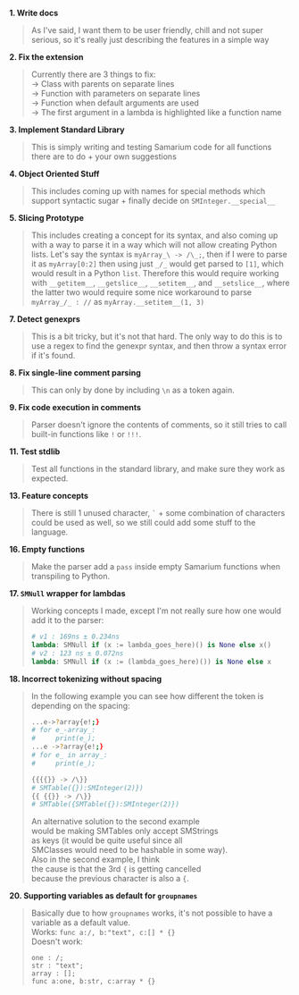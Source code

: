 **1. Write docs**
> As I've said, I want them to be user friendly, chill and not super serious, so it's really just describing the features in a simple way

**2. Fix the extension**
> Currently there are 3 things to fix: <br>→ Class with parents on separate lines <br>→ Function with parameters on separate lines <br>→ Function when default arguments are used <br>→ The first argument in a lambda is highlighted like a function name

**3. Implement Standard Library**
> This is simply writing and testing Samarium code for all functions there are to do + your own suggestions

**4. Object Oriented Stuff**
> This includes coming up with names for special methods which support syntactic sugar + finally decide on `SMInteger.__special__`

**5. Slicing Prototype**
> This includes creating a concept for its syntax, and also coming up with a way to parse it in a way which will not allow creating Python lists. Let's say the syntax is `myArray_\ -> /\_;`, then if I were to parse it as `myArray[0:2]` then using just `_/_` would get parsed to `[1]`, which would result in a Python `list`. Therefore this would require working with `__getitem__`, `__getslice__`, `__setitem__`, and `__setslice__`, where the latter two would require some nice workaround to parse `myArray_/_ : //` as `myArray.__setitem__(1, 3)`

**7. Detect genexprs**
> This is a bit tricky, but it's not that hard. The only way to do this is to use a regex to find the genexpr syntax, and then throw a syntax error if it's found.

**8. Fix single-line comment parsing**
> This can only by done by including `\n` as a token again.

**9. Fix code execution in comments**
> Parser doesn't ignore the contents of comments, so it still tries to call built-in functions like `!` or `!!!`.

**11. Test stdlib**
> Test all functions in the standard library, and make sure they work as expected.

**13. Feature concepts**
> There is still 1 unused character, `` ` `` + some combination of characters could be used as well, so we still could add some stuff to the language.

**16. Empty functions**
> Make the parser add a `pass` inside empty Samarium functions when transpiling to Python.

**17. `SMNull` wrapper for lambdas**
> Working concepts I made, except I'm not really sure how one would add it to the parser:
> ```py
> # v1 : 169ns ± 0.234ns
> lambda: SMNull if (x := lambda_goes_here)() is None else x()
> # v2 : 123 ns ± 0.072ns
> lambda: SMNull if (x := (lambda_goes_here)()) is None else x
> ```

**18. Incorrect tokenizing without spacing**
> In the following example you can see how different the token is depending on the spacing:
> ```bash
> ...e->?array{e!;}
> # for e_-array_:
> #     print(e_);
> ...e ->?array{e!;}
> # for e_ in array_:
> #     print(e_);
> ```
> ```bash
> {{{{}} -> /\}}
> # SMTable({}):SMInteger(2)})
> {{ {{}} -> /\}}
> # SMTable({SMTable({}):SMInteger(2)})
> ```
> An alternative solution to the second example<br>
> would be making SMTables only accept SMStrings<br>
> as keys (it would be quite useful since all<br>
> SMClasses would need to be hashable in some way).<br>
> Also in the second example, I think<br>
> the cause is that the 3rd `{` is getting cancelled<br>
> because the previous character is also a `{`.

**20. Supporting variables as default for `groupnames`**
> Basically due to how `groupnames` works, it's not possible to have a variable as a default value.<br>
> Works: `func a:/, b:"text", c:[] * {}`<br>
> Doesn't work:
> ```
> one : /;
> str : "text";
> array : [];
> func a:one, b:str, c:array * {}
> ```